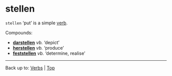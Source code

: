 # stellen

`stellen` ‘put’ is a simple [verb](../../index.md).

Compounds:
- **[darstellen](../../d/da/darstellen.md)** *vb.* ‘depict’
- **[herstellen](../../h/he/herrstellen.md)** *vb.* ‘produce’
- **[feststellen](../../f/fe/feststellen.md)** *vb.* ‘determine, realise’

----

Back up to: [Verbs](../../index.ms) | [Top](../../../index.md)
